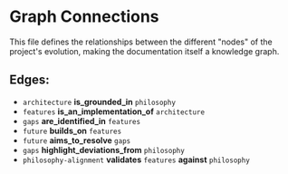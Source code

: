# Graph Connections

This file defines the relationships between the different "nodes" of the project's evolution, making the documentation itself a knowledge graph.

## Edges:

*   `architecture` **is_grounded_in** `philosophy`
*   `features` **is_an_implementation_of** `architecture`
*   `gaps` **are_identified_in** `features`
*   `future` **builds_on** `features`
*   `future` **aims_to_resolve** `gaps`
*   `gaps` **highlight_deviations_from** `philosophy`
*   `philosophy-alignment` **validates** `features` **against** `philosophy`
